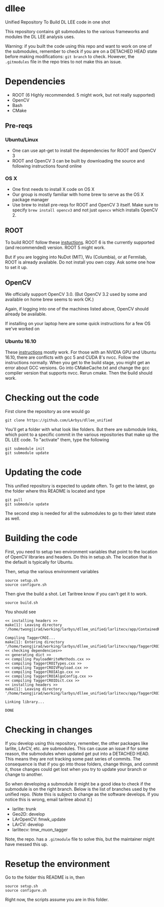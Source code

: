 # dllee

Unified Repository To Build DL LEE code in one shot

This repository contains git submodules to the various frameworks and modules the DL LEE analysis uses.

Warning: if you built the code using this repo and want to work on one of the submodules, remember to check if you are on a DETACHED HEAD state before making modifications: `git branch` to check. However, the `.gitmodules` file in the repo tries to not make this an issue.

# Dependencies

* ROOT (6 Highly recommended. 5 might work, but not really supported)
* OpenCV
* Bash
* CMake

## Pre-reqs

### Ubuntu/Linux

* One can use apt-get to install the dependencies for ROOT and OpenCV 3
* ROOT and OpenCV 3 can be built by downloading the source and following instructions found online

### OS X

* One first needs to install X code on OS X
* Our group is mostly familiar with home brew to serve as the OS X package manager
* Use brew to install pre-reqs for ROOT and OpenCV 3 itself. Make sure to specify `brew install opencv3` and not just `opencv` which installs OpenCV 2. 

## ROOT

To build ROOT follow these [instuctions](https://root.cern.ch/building-root). ROOT 6 is the currently supported (and recommended) version. ROOT 5 might work.

But if you are logging into NuDot (MIT), Wu (Columbia), or at Fermilab, ROOT is already available. Do not install you own copy. Ask some one how to set it up.

## OpenCV

We officially support OpenCV 3.0. (But OpenCV 3.2 used by some and available on home brew seems to work OK.)

Again, if logging into one of the machines listed above, OpenCV should already be available.

If installing on your laptop here are some quick instructions for a few OS we've worked on

### Ubuntu 16.10

These [instructions](http://docs.opencv.org/3.0-beta/doc/tutorials/introduction/linux_install/linux_install.html) mostly work.  For those with an NVIDIA GPU and Ubuntu 16.10, there are conflicts with gcc 5 and CUDA 8's nvcc.  Follow the instructions normally. When you get to the build stage, you might get an error about GCC versions.  Go into CMakeCache.txt and change the gcc compiler version that supports nvcc.  Rerun cmake. Then the build should work.

# Checking out the code

First clone the repository as one would go

    git clone https://github.com/LArbys/dllee_unified

You'll get a folder with what look like folders. But there are submodule links, which point to a specific commit in the various repositories that make up the DL LEE code. To "activate" them, type the following

    git submodule init
    git submodule update

# Updating the code

This unified repository is expected to update often. To get to the latest, go the folder where this README is located and type

    git pull
    git submodule update

The second step is needed for all the submodules to go to their latest state as well.

# Building the code

First, you need to setup two environment variables that point to the location of OpenCV libraries and headers.  Do this in setup.sh. The location that is the default is typically for Ubuntu.

Then, setup the various environment variables

    source setup.sh
    source configure.sh


Then give the build a shot. Let Taritree know if you can't get it to work.

    source build.sh


You should see

    << installing headers >>
    make[1]: Leaving directory '/home/twongjirad/working/larbys/dllee_unified/larlitecv/app/ContainedROI'
    
    Compiling TaggerCROI...
    make[1]: Entering directory '/home/twongjirad/working/larbys/dllee_unified/larlitecv/app/TaggerCROI'
    << checking dependencies>>
    << generating dict >>
    << compiling PayloadWriteMethods.cxx >>
    << compiling TaggerCROITypes.cxx >>
    << compiling TaggerCROIVPayload.cxx >>
    << compiling TaggerCROIAlgo.cxx >>
    << compiling TaggerCROIAlgoConfig.cxx >>
    << compiling TaggerCROIDict.cxx >>
    << installing headers >>
    make[1]: Leaving directory '/home/twongjirad/working/larbys/dllee_unified/larlitecv/app/TaggerCROI'

    Linking library...
    
    DONE

# Checking in changes

If you develop using this repository, remember, the other packages like larlite, LArCV, etc. are submodules.  This can cause an issue if for some reason, the submodules when updated get put into a DETACHED HEAD. This means they are not tracking some past series of commits. The consequence is that if you go into those folders, change things, and commit it, those changes could get lost when you try to update your branch or change to another.

So when developing a submodule it might be a good idea to check if the submodule is on the right branch. Below is the list of branches used by the unified repo. (Note this is subject to change as the software develops. If you notice this is wrong, email taritree about it.)

* larlite: trunk
* Geo2D: develop
* LArOpenCV: fmwk_update
* LArCV: develop
* larlitecv: tmw_muon_tagger

Note, the repo. has a `.gitmodule` file to solve this, but the maintainer might have messed this up.

# Resetup the environment

Go to the folder this README is in, then

    source setup.sh
    source configure.sh

Right now, the scripts assume you are in this folder.
